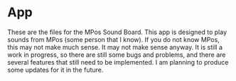 # App
These are the files for the MPos Sound Board. This app is designed to play sounds from MPos (some person that I know).
If you do not know MPos, this may not make much sense. It may not make sense anyway. It is still a work in progress,
so there are still some bugs and problems, and there are several features that still need to be implemented.
I am planning to produce some updates for it in the future.

